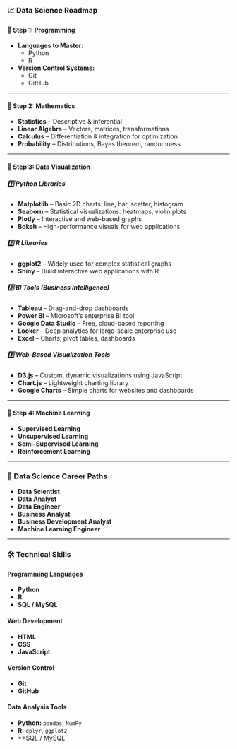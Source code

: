 ### **📈 Data Science Roadmap**

#### **📌 Step 1: Programming**
- **Languages to Master:**  
  - Python  
  - R  
- **Version Control Systems:**  
  - Git  
  - GitHub

---

#### **📌 Step 2: Mathematics**
- **Statistics** – Descriptive & inferential  
- **Linear Algebra** – Vectors, matrices, transformations  
- **Calculus** – Differentiation & integration for optimization  
- **Probability** – Distributions, Bayes theorem, randomness

---

#### **📌 Step 3: Data Visualization**

##### **1️⃣ Python Libraries**
- **Matplotlib** – Basic 2D charts: line, bar, scatter, histogram  
- **Seaborn** – Statistical visualizations: heatmaps, violin plots  
- **Plotly** – Interactive and web-based graphs  
- **Bokeh** – High-performance visuals for web applications

##### **2️⃣ R Libraries**
- **ggplot2** – Widely used for complex statistical graphs  
- **Shiny** – Build interactive web applications with R

##### **3️⃣ BI Tools (Business Intelligence)**
- **Tableau** – Drag-and-drop dashboards  
- **Power BI** – Microsoft’s enterprise BI tool  
- **Google Data Studio** – Free, cloud-based reporting  
- **Looker** – Deep analytics for large-scale enterprise use  
- **Excel** – Charts, pivot tables, dashboards

##### **4️⃣ Web-Based Visualization Tools**
- **D3.js** – Custom, dynamic visualizations using JavaScript  
- **Chart.js** – Lightweight charting library  
- **Google Charts** – Simple charts for websites and dashboards

---

#### **📌 Step 4: Machine Learning**
- **Supervised Learning**  
- **Unsupervised Learning**  
- **Semi-Supervised Learning**  
- **Reinforcement Learning**

---

### **💼 Data Science Career Paths**
- **Data Scientist**  
- **Data Analyst**  
- **Data Engineer**  
- **Business Analyst**  
- **Business Development Analyst**  
- **Machine Learning Engineer**

---


### **🛠️ Technical Skills**

#### **Programming Languages**
- **Python**
- **R**
- **SQL / MySQL**

#### **Web Development**
- **HTML**
- **CSS**
- **JavaScript**

#### **Version Control**
- **Git**
- **GitHub**

#### **Data Analysis Tools**
- **Python:** `pandas`, `NumPy`  
- **R:** `dplyr`, `ggplot2`  
- **SQL / MySQL`

